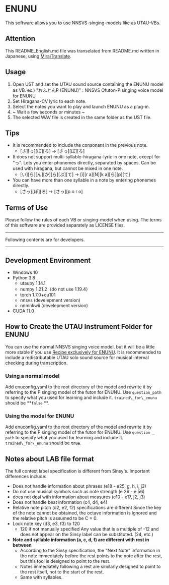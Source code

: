 # ENUNU

This software allows you to use NNSVS-singing-models like as UTAU-VBs.

## Attention

This README_English.md file was transelated from README.md written in Japanese, using [MiraiTranslate](https://miraitranslate.com).

## Usage

1. Open UST and set the UTAU sound source containing the ENUNU model as VB.
   ex.) "おふとんP (ENUNU)" : NNSVS Ofuton-P singing voice model for ENUNU
2. Set Hiragana-CV lyric to each note.
3. Select the notes you want to play and launch ENUNU as a plug-in.
4. ~ Wait a few seconds or minutes ~
5. The selected WAV file is created in the same folder as the UST file.

## Tips

- It is recommended to include the consonant in the previous note.
  - \[さ]\[っ]\[ぽ]\[ろ] → \[さっ]\[ぽ]\[ろ]
- It does not support multi-syllable-hiragana-lyric in one note, except for "っ".
 Lets you enter phonemes directly, separated by spaces. Can be used with hiragana, but cannot be mixed in one note.
  - \[い]\[ら]\[ん]\[か]\[ら]\[ぷ]\[て] → \[i]\[r a]\[N]\[k a]\[ら]\[p]\[て]
- You can have more than one syllable in a note by entering phonemes directly.
  - \[さっ]\[ぽ]\[ろ] → \[さっ]\[p o r o]

## Terms of Use

Please follow the rules of each VB or singing-model when using. The terms of this software are provided separately as LICENSE files.




---

Following contents are for developers.

---



## Development Environment

- Windows 10
- Python 3.8
  - utaupy 1.14.1
  - numpy 1.21.2（do not use 1.19.4）
  - torch 1.7.0+cu101
  - nnsvs (develepment version)
  - nnmnkwii (develepment version)
- CUDA 11.0

## How to Create the UTAU Instrument Folder for ENUNU

You can use the normal NNSVS singing voice model, but it will be a little more stable if you use [Recipe exclusively for ENUNU](https://github.com/oatsu-gh/ENUNU/tree/main/nnsvs_recipe_for_enunu). It is recommended to include a redistributable UTAU solo sound source for musical interval checking during transcription.

### Using a normal model

Add enuconfig.yaml to the root directory of the model and rewrite it by referring to the P singing model of the futon for ENUNU. Use `question_path` to specify what you used for learning and include it. `trained\_for\_enunu` should be **`false` **.

### Using the model for ENUNU

Add enuconfig.yaml to the root directory of the model and rewrite it by referring to the P singing model of the futon for ENUNU. Use `question _ path` to specify what you used for learning and include it. `trained\_for\_enunu` should be **`true`**.



## Notes about LAB file format

The full context label specification is different from Sinsy's. Important differences include:.

- Does not handle information about phrases (e18 - e25, g, h, i, j3)
- Do not use musical symbols such as note strength (e 26 - e 56)
- does not deal with information about measures (e10 - e17, j2, j3)
- Does not handle beat information (c4, d4, e4)
- Relative note pitch (d2, e2, f2) specifications are different
  Since the key of the note cannot be obtained, the octave information is ignored and the relative pitch is assumed to be C = 0.
- Lock note key (d3, e3, f3) to 120
  - 120 if not manually specified
  Any value that is a multiple of -12 and does not appear on the Sinsy label can be substituted. (24, etc.)
- **Note and syllable information (a, c, d, f) are different with rest in between**
  - According to the Sinsy specification, the "Next Note" information in the note immediately before the rest points to the note after the rest, but this tool is designed to point to the rest.
  - Notes immediately following a rest are similarly designed to point to the rest itself, not to the start of the rest.
  - Same with syllables.
